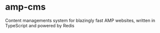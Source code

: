 # amp-cms
Content managements system for blazingly fast AMP websites, written in TypeScript and powered by Redis
